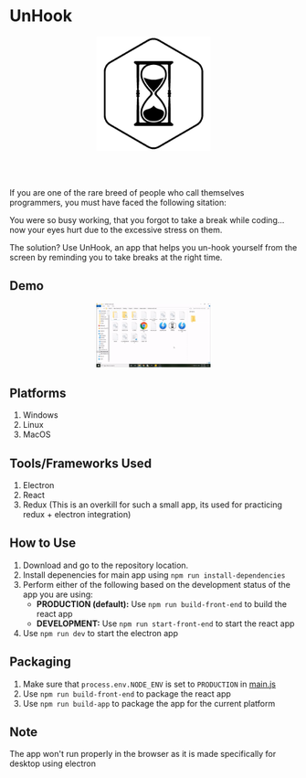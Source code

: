 # UnHook

<div align="center">
    <img src="./assets/img/logo-black.png" style="width: 200px" />
</div>

<!-- <div align="center">
    <a href="https://img.shields.io/badge/Open%20Source-%E2%9D%A4-red.svg">
        <img alt="Open Source Love" src="https://img.shields.io/badge/Open%20Source-%E2%9D%A4-red.svg">
    </a>
    <a href="https://img.shields.io/github/license/ruppysuppy/UnHook.svg">
        <img alt="License" src="https://img.shields.io/github/license/ruppysuppy/UnHook.svg">
    </a>
    <a href="https://img.shields.io/github/languages/top/ruppysuppy/UnHook.svg">
        <img alt="Top Language" src="https://img.shields.io/github/languages/top/ruppysuppy/UnHook.svg">
    </a>
    <a href="https://img.shields.io/badge/code_style-prettier-ff69b4.svg?style=flat-square">
        <img alt="Code Style: Prittier" src="https://img.shields.io/badge/code_style-prettier-ff69b4.svg?style=flat-square">
    </a>
</div> -->

<br><br>

If you are one of the rare breed of people who call themselves programmers, you must have faced the following sitation:

You were so busy working, that you forgot to take a break while coding... now your eyes hurt due to the excessive stress on them.

The solution? Use UnHook, an app that helps you un-hook yourself from the screen by reminding you to take breaks at the right time.

## Demo

<div align="center">
    <img src="./screenshots/UnHook.gif" style="width: 200px" />
</div>

## Platforms

1. Windows
2. Linux
3. MacOS

## Tools/Frameworks Used

1. Electron
2. React
3. Redux (This is an overkill for such a small app, its used for practicing redux + electron integration)

## How to Use

1. Download and go to the repository location.
2. Install depenencies for main app using `npm run install-dependencies`
3. Perform either of the following based on the development status of the app you are using:
    - **PRODUCTION (default):** Use `npm run build-front-end` to build the react app
    - **DEVELOPMENT:** Use `npm run start-front-end` to start the react app
4. Use `npm run dev` to start the electron app

## Packaging

1. Make sure that `process.env.NODE_ENV` is set to `PRODUCTION` in [main.js](./main.js)
2. Use `npm run build-front-end` to package the react app
3. Use `npm run build-app` to package the app for the current platform

## Note

The app won't run properly in the browser as it is made specifically for desktop using electron
